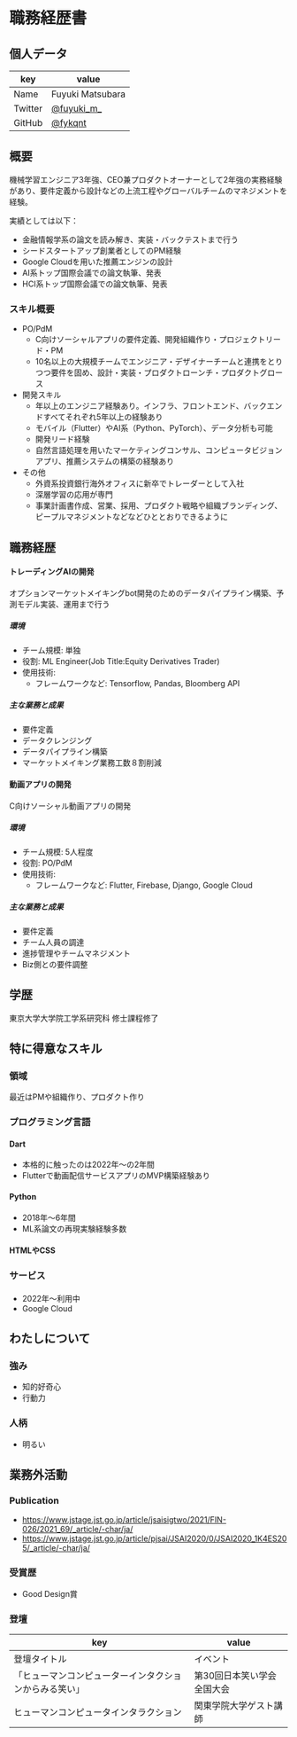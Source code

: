 # 職務経歴書

## 個人データ

|key|value|
|---|---|
| Name | Fuyuki Matsubara |
| Twitter | [@fuyuki_m_](https://x.com/fuyuki_m_) 
| GitHub | [@fykqnt](https://github.com/fykqnt) |

## 概要

機械学習エンジニア3年強、CEO兼プロダクトオーナーとして2年強の実務経験があり、要件定義から設計などの上流工程やグローバルチームのマネジメントを経験。

実績としては以下：

- 金融情報学系の論文を読み解き、実装・バックテストまで行う
- シードスタートアップ創業者としてのPM経験
- Google Cloudを用いた推薦エンジンの設計
- AI系トップ国際会議での論文執筆、発表
- HCI系トップ国際会議での論文執筆、発表

### スキル概要
- PO/PdM
  - C向けソーシャルアプリの要件定義、開発組織作り・プロジェクトリード・PM
  - 10名以上の大規模チームでエンジニア・デザイナーチームと連携をとりつつ要件を固め、設計・実装・プロダクトローンチ・プロダクトグロース
- 開発スキル
  - 年以上のエンジニア経験あり。インフラ、フロントエンド、バックエンドすべてそれぞれ5年以上の経験あり
  - モバイル（Flutter）やAI系（Python、PyTorch）、データ分析も可能
  - 開発リード経験
  - 自然言語処理を用いたマーケティングコンサル、コンピュータビジョンアプリ、推薦システムの構築の経験あり
- その他
  - 外資系投資銀行海外オフィスに新卒でトレーダーとして入社
  - 深層学習の応用が専門
  - 事業計画書作成、営業、採用、プロダクト戦略や組織ブランディング、ピープルマネジメントなどなどひととおりできるように

## 職務経歴


#### トレーディングAIの開発
オプションマーケットメイキングbot開発のためのデータパイプライン構築、予測モデル実装、運用まで行う

##### 環境
- チーム規模: 単独
- 役割: ML Engineer(Job Title:Equity Derivatives Trader)
- 使用技術:
  - フレームワークなど: Tensorflow, Pandas, Bloomberg API

##### 主な業務と成果
- 要件定義
- データクレンジング
- データパイプライン構築
- マーケットメイキング業務工数８割削減

#### 動画アプリの開発
C向けソーシャル動画アプリの開発

##### 環境
- チーム規模: 5人程度
- 役割: PO/PdM
- 使用技術:
  - フレームワークなど: Flutter, Firebase, Django, Google Cloud

##### 主な業務と成果
- 要件定義
- チーム人員の調達
- 進捗管理やチームマネジメント
- Biz側との要件調整


</details>

## 学歴

東京大学大学院工学系研究科 修士課程修了

## 特に得意なスキル

### 領域
最近はPMや組織作り、プロダクト作り

### プログラミング言語

#### Dart
- 本格的に触ったのは2022年〜の2年間
- Flutterで動画配信サービスアプリのMVP構築経験あり

#### Python
- 2018年〜6年間
- ML系論文の再現実験経験多数

#### HTMLやCSS


### サービス

#### 
- 2022年〜利用中
- Google Cloud



## わたしについて

### 強み
- 知的好奇心
- 行動力


### 人柄
- 明るい

## 業務外活動

### Publication
- https://www.jstage.jst.go.jp/article/jsaisigtwo/2021/FIN-026/2021_69/_article/-char/ja/
- https://www.jstage.jst.go.jp/article/pjsai/JSAI2020/0/JSAI2020_1K4ES205/_article/-char/ja/

### 受賞歴
- Good Design賞

### 登壇
|key|value|
|---|---|
| 登壇タイトル | イベント |
| 「ヒューマンコンピューターインタクションからみる笑い」 | 第30回日本笑い学会全国大会 | 
| ヒューマンコンピュータインタラクション | 関東学院大学ゲスト講師 |
